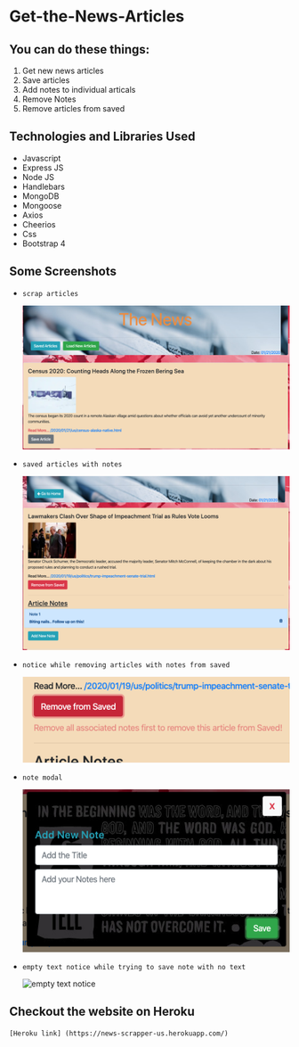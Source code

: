 # Get-the-News-Articles

## You can do these things:

1. Get new news articles
2. Save articles
3. Add notes to individual articals
4. Remove Notes
5. Remove articles from saved

## Technologies and Libraries Used

- Javascript
- Express JS
- Node JS
- Handlebars
- MongoDB
- Mongoose
- Axios
- Cheerios
- Css
- Bootstrap 4

## Some Screenshots

- `scrap articles`

    ![Scrapped Articles](./public/example_screenshots/scrapped_articles.png)

- `saved articles with notes`

    ![saved articles](./public/example_screenshots/saved_articles_with_notes.png)

- `notice while removing articles with notes from saved`

    ![unsaved artical notice](./public/example_screenshots/remove_article_with_notes_notice.png)

- `note modal`

    ![note modal](./public/example_screenshots/note_modal.png)

- `empty text notice while trying to save note with no text`

    ![empty text notice](./public/example_screenshots/text_empty_notice)

## Checkout the website on Heroku

    [Heroku link] (https://news-scrapper-us.herokuapp.com/)